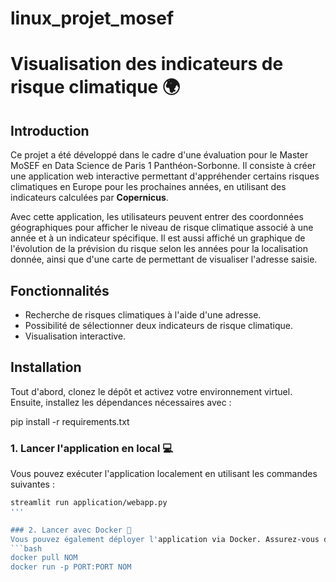 # linux_projet_mosef

# Visualisation des indicateurs de risque climatique 🌍  

## Introduction  
Ce projet a été développé dans le cadre d'une évaluation pour le Master MoSEF en Data Science de Paris 1 Panthéon-Sorbonne. Il consiste à créer une application web interactive permettant d'appréhender certains risques climatiques en Europe pour les prochaines années, en utilisant des indicateurs calculées par **Copernicus**.  

Avec cette application, les utilisateurs peuvent entrer des coordonnées géographiques pour afficher le niveau de risque climatique associé à une année et à un indicateur spécifique. 
Il est aussi affiché un graphique de l'évolution de la prévision du risque selon les années pour la localisation donnée, ainsi que d'une carte de permettant de visualiser l'adresse saisie. 

## Fonctionnalités  
- Recherche de risques climatiques à l'aide d'une adresse.  
- Possibilité de sélectionner deux indicateurs de risque climatique. 
- Visualisation interactive.  


## Installation  

Tout d'abord, clonez le dépôt et activez votre environnement virtuel. Ensuite, installez les dépendances nécessaires avec :  

pip install -r requirements.txt


### 1. Lancer l'application en local 💻  
Vous pouvez exécuter l'application localement en utilisant les commandes suivantes :  

```bash
streamlit run application/webapp.py
'''

### 2. Lancer avec Docker 🐳
Vous pouvez également déployer l'application via Docker. Assurez-vous d'avoir installé Docker au préalable.
```bash
docker pull NOM
docker run -p PORT:PORT NOM 
```
